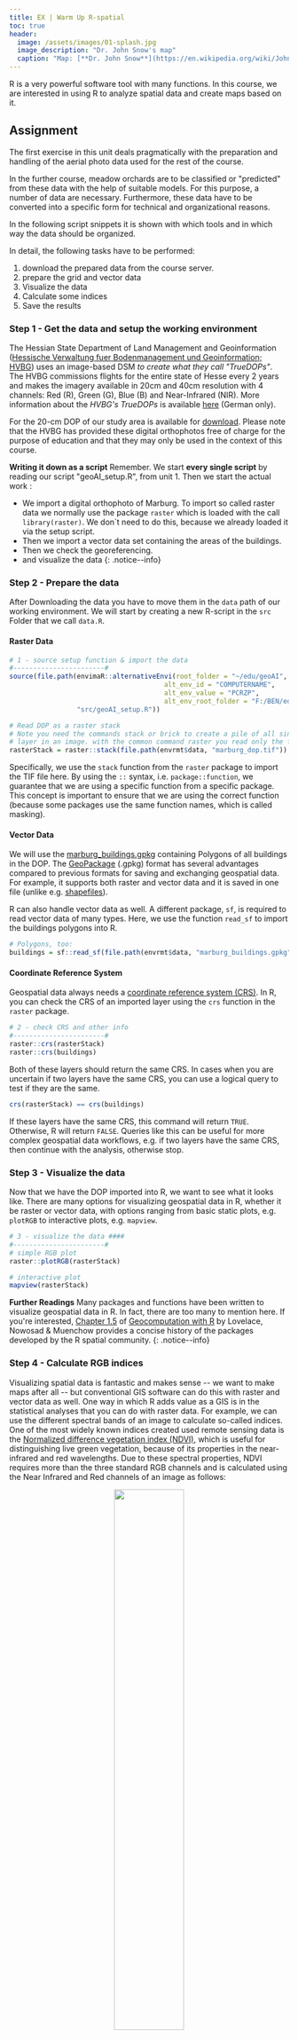 ```yaml
--- 
title: EX | Warm Up R-spatial
toc: true
header:
  image: /assets/images/01-splash.jpg
  image_description: "Dr. John Snow's map"
  caption: "Map: [**Dr. John Snow**](https://en.wikipedia.org/wiki/John_Snow) [Wellcome Library via wikimedia](https://w.wiki/QtV)"
---
```


R is a very powerful software tool with many functions. In this course, we are interested in using R to analyze spatial data and create maps based on it.
<!--more-->


## Assignment
The first exercise in this unit deals pragmatically with the preparation and handling of the aerial photo data used for the rest of the course.

In the further course, meadow orchards are to be classified or "predicted" from these data with the help of suitable models. For this purpose, a number of data are necessary. Furthermore, these data have to be converted into a specific form for technical and organizational reasons.

In the following script snippets it is shown with which tools and in which way the data should be organized. 

In detail, the following tasks have to be performed:
1. download the prepared data from the course server.
2. prepare the grid and vector data 
3. Visualize the data
5. Calculate some indices
1. Save the results



### Step 1 - Get the data and setup the working environment
The Hessian State Department of Land Management and Geoinformation ([Hessische Verwaltung fuer Bodenmanagement und Geoinformation; HVBG](https://hvbg.hessen.de/)) uses an image-based DSM *to create what they call "TrueDOPs"*. The HVBG commissions flights for the entire state of Hesse every 2 years and makes the imagery available in 20cm and 40cm resolution with 4 channels: Red (R), Green (G), Blue (B) and Near-Infrared (NIR). More information about the *HVBG's TrueDOPs* is available [here](https://hvbg.hessen.de/geoinformation/landesvermessung/geotopographie/luftbilder/digitale-orthophotos-atkis%C2%AE-dops-und-true) (German only). 

For the 20-cm DOP of our study area is available for [download](http://85.214.102.111/geo_data/data/01_raw_data/aerial/). Please note that the HVBG has provided these digital orthophotos free of charge for the purpose of education and that they may only be used in the context of this course.


**Writing it down as a script** 
Remember. We start **every single script** by reading our script "geoAI_setup.R", from unit 1. 
Then we start the actual work :
* We import a digital orthophoto of Marburg.  To import so called raster data we normally use the package `raster` which is loaded with the call `library(raster)`. We don`t need to do this, because we already loaded it via the setup script. 
* Then we import a vector data set containing the areas of the buildings. 
* Then we check the georeferencing.
* and visualize the data
{: .notice--info}

### Step 2 - Prepare the data
After Downloading the data you have to move them in the `data` path of our working environment. 
We will start by creating a new R-script in the `src` Folder that we call `data.R`.


#### Raster Data
```r
# 1 - source setup function & import the data 
#-----------------------#
source(file.path(envimaR::alternativeEnvi(root_folder = "~/edu/geoAI",
                                       alt_env_id = "COMPUTERNAME",
                                       alt_env_value = "PCRZP",
                                       alt_env_root_folder = "F:/BEN/edu"),
                 "src/geoAI_setup.R"))

# Read DOP as a raster stack 
# Note you need the commands stack or brick to create a pile of all single raster
# layer in an image. with the common command raster you read only the first band
rasterStack = raster::stack(file.path(envrmt$data, "marburg_dop.tif"))
```
Specifically, we use the `stack` function from the `raster` package to import the TIF file here. By using the `::` syntax, i.e. `package::function`, we guarantee that we are using a specific function from a specific package. This concept is important to ensure that we are using the correct function (because some packages use the same function names, which is called masking).

#### Vector Data
We will use the [marburg_buildings.gpkg](http://85.214.102.111/geo_data/data/01_raw_data/vector/) containing Polygons of all buildings in the DOP. The  [GeoPackage](https://en.wikipedia.org/wiki/GeoPackage) (.gpkg) format has several advantages compared to previous formats for saving and exchanging geospatial data. For example, it supports both raster and vector data and it is saved in one file (unlike e.g. [shapefiles](https://en.wikipedia.org/wiki/Shapefile)).

R can also handle vector data as well. A different package, `sf`, is required to read vector data of many types. Here, we use the function `read_sf` to import the buildings polygons into R. 

```r
# Polygons, too:
buildings = sf::read_sf(file.path(envrmt$data, "marburg_buildings.gpkg"))
```
#### Coordinate Reference System
Geospatial data always needs a [coordinate reference system (CRS)](https://en.wikipedia.org/wiki/Spatial_reference_system). In R, you can check the CRS of an imported layer using the `crs` function in the `raster` package.

```r
# 2 - check CRS and other info
#-----------------------#
raster::crs(rasterStack)
raster::crs(buildings)
```
Both of these layers should return the same CRS. In cases when you are uncertain if two layers have the same CRS, you can use a logical query to test if they are the same.

```r
crs(rasterStack) == crs(buildings)
```
If these layers have the same CRS, this command will return `TRUE`. Otherwise, R will return `FALSE`. Queries like this can be useful for more complex geospatial data workflows, e.g. if two layers have the same CRS, then continue with the analysis, otherwise stop.

### Step 3 - Visualize the data
Now that we have the DOP imported into R, we want to see what it looks like. There are many options for visualizing geospatial data in R, whether it be raster or vector data, with options ranging from basic static plots, e.g. `plotRGB` to interactive plots, e.g. `mapview`.

```r
# 3 - visualize the data ####
#-----------------------#
# simple RGB plot
raster::plotRGB(rasterStack)

# interactive plot
mapview(rasterStack)
```
**Further Readings** 
Many packages and functions have been written to visualize geospatial data in R. In fact, there are too many to mention here. If you're interested, [Chapter 1.5](https://geocompr.robinlovelace.net/intro.html#the-history-of-r-spatial) of [Geocomputation with R](https://geocompr.robinlovelace.net/index.html) by Lovelace, Nowosad & Muenchow provides a concise history of the packages developed by the R spatial community. 
{: .notice--info}

### Step 4 - Calculate RGB indices
Visualizing spatial data is fantastic and makes sense -- we want to make maps after all -- but conventional GIS software can do this with raster and vector data as well. One way in which R adds value as a GIS is in the statistical analyses that you can do with raster data. For example, we can use the different spectral bands of an image to calculate so-called indices. One of the most widely known indices created used remote sensing data is the [Normalized difference vegetation index (NDVI)](https://en.wikipedia.org/wiki/Normalized_difference_vegetation_index), which is useful for distinguishing live green vegetation, because of its properties in the near-infrared and red wavelengths. Due to these spectral properties, NDVI requires more than the three standard RGB channels and is calculated using the Near Infrared and Red channels of an image as follows:

<div align="center">
 <img width="50%" src="../assets/images/unit02/NDVI.svg">
 <figure >  
  <figcaption align = "left"q>The equation of calculating the NDVI. For more Information have a look at  [Earth Lab](https://www.earthdatascience.org/courses/earth-analytics/multispectral-remote-sensing-data/vegetation-indices-NDVI-in-R/)
  </figcaption>
 </figure>
</div>


```r
# 4 - calculate RGB indices ####
# we can use raster as simple calculator
# first we assign the three first layers in the raster image to variables
# called - surpris - red, green, blue (this is to keep it simple and clear)
#-----------------------#
red   <- rasterStack[[1]]
green <- rasterStack[[2]]
blue  <- rasterStack[[3]]

# Then we calculate  all indices we need or want

## Normalized difference turbidity index (NDTI)
NDTI <- (red - green) / (red + green)
names(NDTI) <- "NDTI"

## Visible Atmospherically Resistant Index (VARI)
VARI <- (green - red) / (green + red - blue)
names(VARI) <- "VARI"

## Triangular greenness index (TGI)
TGI <- -0.5*(190*(red - green)- 120*(red - blue))
names(TGI) <- "TGI"

rgbI <- raster::stack(NDTI, VARI, TGI)
raster::plot(rgbI)
```



{% capture Hint %}
**Further Readings** There are plenty of remote sensing indices that can be calculated from simple RGB imagery as well -- take a look [here](https://www.indexdatabase.de/db/i.php) for some ideas. 
**Hint:** For those interested in doing less typing and learning more about R package development and maintenance, the `uavRst` [package](https://github.com/gisma/uavRst) contains these three and many more RGB indices in one simple function. The challenge is to get all the features of the package working, since it accesses the command line interfaces of SAGA, GRASS, and Orfeo toolbox. If you're keen to challenge yourself -- good luck!


{% gist 65b54a38e078ec0e0e8ceca1c460c950 %}
[Get snippet](https://gist.github.com/envimar/65b54a38e078ec0e0e8ceca1c460c950/archive/82dea04aa4bcdf97b347b1feb9edd4b9d5e34109.zip)

{% endcapture %}
<div class="notice--info">
  {{ Hint | markdownify }}
</div> 

### Step 5 - Save the results for later usage
Finally, now that we have calculated some remote sensing indices that will be necessary for our machine learning prediction later on, it would be useful and time-efficient to only have to calculate them once (not every time that we open an R session). RDS is ideal for this purpose, because it allows us to save a single R object to a file and restore it. Please note that `saveRDS`is highly efficient to save a **single** R-object only.

```r
# 5 - stack and save as RDS ####
#-----------------------#
marburg_stack <- stack(rasterStack, rgbI)

saveRDS(marburg_stack, (file.path(envrmt$data_processed, "dop_indices.rds"))
```

# Now let us do it the same way with Sentinel satellite data
Working with high-resolution aerial imagery is certainly nice, but also has its downsides. It is expensive to generate or procure, it often only covers relatively small areas and it is not always readily available. Satellite data, on the other hand, is continuously available and made readily accessible. One example of such satellite data that is often used in environmental remote sensing is the [Sentinel-2 mission](https://sentinel.esa.int/web/sentinel/missions/sentinel-2) by the European Space Agency.

### The package `sen2r` 
The package `sen2r` allows you to download and preprocess Sentinel-2 images directly into `R`.

{% capture Installation-Help %}

To install `sen2r` you need to have `Rtools` installed.

1. Go to [http://cran.r-project.org/bin/windows/Rtools/](http://cran.r-project.org/bin/windows/Rtools/) 
1. Select the download link that corresponds to your version of `R`
1. Open the .exe file and use the default settings
1. **Make sure to check the box for the installer to edit your PATH**
1. Run `library(devtools)` in `R`
1. Run `find_rtools()` -- if `TRUE` the installation worked properly
{% endcapture %}
<div class="notice--info">
  {{ Installation-Help | markdownify }}
</div> 

Then it is a matter of simply installing the package as we would with any other package.

```r
install.packages("sen2r")
library(sen2r)
```
### The sen2r GUI
First of all, the easiest way to use `sen2r` is to open the graphical user interface and use it in interactive mode. However, here you have to choose from a large number of setting options. The knowledge required for this is also necessary for the command line version presented below. You can automate both interfaces. We recommend the API but it is up to you.  Use the function with the same name.me.

```r
sen2r:sen2r()
```
{% include figure image_path="/assets/images/unit01/sen2r.png" alt="sen2r GUI screenshot" caption="Sen2r GUI starting screen. You have to go through the options tab by tab. The selected configuration can be saved and also called as a script. Attention, an account at [Copernicus SciHub](https://scihub.copernicus.eu/dhus/#/home) is mandatory.." %}

### The sen2r API
In the following script Sentinel data are used to calculate the surface albedo. For this the following steps are necessary:
1. set up the working environment (Attention: additional biliotheques etc. will be loaded here)
2. data download - for this `sent2r` is configured and executed to use the API
3. after the download the surface albedo is calculated (exemplary) 

{% gist 7b6eb9122522eb0797407ecf6cc5176b%}
[Get sentinel_albedo.R](https://gist.github.com/envimar/7b6eb9122522eb0797407ecf6cc5176b/archive/87e28a974913acd62653fef49041a7fdc422cc4a.zip)

The [sen2r vignette](https://sen2r.ranghetti.info/) offers plenty of helpful information about how to use the GUI as well as to access the functionality of `sen2r` from within `R`.


## Assignment Unit-1-2

Now that some basics have been explained, it's time to practice on your own. The following tasks serve as an orientation framework within which you can practice in a targeted manner. There are technical, content-related and conceptual problems to be mastered. Let's go.

At the Robert Hijmans `raster` [Homepage](https://rspatial.org/raster/index.html#) you will find a lot of straightfoward exercises including our basic examples as before. Robert provides also the necessary data. Another highly recommend place is [Geocomputation with R](https://geocompr.robinlovelace.net) by Robin Lovelace, Jakub Nowosad, and Jannes Muenchow. It is the outstanding reference and a perfect starting point for everything related to spatio-temporal data analysis and processing with R. 

A good approach to improve you skills is to dive in these kind of exercises and substitute the example data with your own data.
This means:
1. Do the exercises with the example data (technical base check)
1. Do the exercises with your own data  (advanced technical base check)
1. Understand the operation

It is a good habit to document the knowledge gained and open questions as well as problems. For this purpose, a Rmarkdown documentation is particularly useful. Excellent is the package blogdown suitable for this. The key is practice. not just getting sample source code to run, but changing it and understanding what it does. 
{: .notice--info}

Please do the following exercises using either the orchard or the sentinel dataset. 


{% capture Assignment-1-2 %}
1. Read and operate the following chapters: 
* [Geographic data in R](https://geocompr.robinlovelace.net/spatial-class.html)
* [Spatial data operations](https://geocompr.robinlovelace.net/spatial-operations.html#spatial-operations)
* [Spatial Operations](https://geocompr.robinlovelace.net/spatial-operations.html#spatial-operations)
2. Please visit Robert Hijmans Page about [unsupervised classification](https://rspatial.org/raster/rs/4-unsupclassification.html#unsupervised-classification). Follow his guidline but use:
* the sentinel data from above 
* the orchard data from above
Put your results and your code (remeber to use the course setup!) in a Rmarkdownfile and knitr it to a pdf

{% endcapture %}
<div class="notice--success">
  {{ Assignment-1-2 | markdownify }}
</div> 



## Where can I find more information?
For more information, you can look at the following resources: 

* [Spatial Data Analysis](https://rspatial.org/raster/analysis/2-scale_distance.html) by Robert Hijmans. Very comprehensive and recommended. Many of the examples are based on his lecture and are adapted for our conditions.

* [Geocomputation with R](https://geocompr.robinlovelace.net) by Robin Lovelace, Jakub Nowosad, and Jannes Muenchow is the outstanding reference for everything related to spatiotemporal data analysis and processing with R. 

